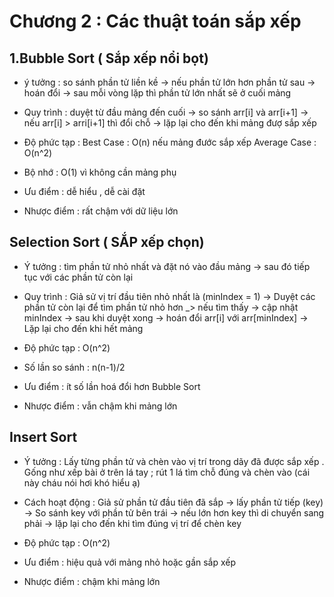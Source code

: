 # Chương 2 : Các thuật toán sắp xếp

## 1.Bubble Sort ( Sắp xếp nổi bọt)
 - ý tưởng : so sánh phần tử liền kề -> nếu phần tử lớn hơn phần tử sau -> hoán đổi -> sau mỗi vòng lặp thì phần tử lớn nhất sẽ ở cuối mảng

 - Quy trình : duyệt từ đầu mảng đến cuối
              -> so sánh arr[i] và arr[i+1]
              -> nếu arr[i] > arri[i+1] thì đổi chỗ 
              -> lặp lại cho đến khi mảng đượ sắp xếp

 - Độ phức tạp : Best Case : O(n) nếu mảng đước sắp xếp
                 Average Case : O(n^2)

  - Bộ nhớ : O(1) vì không cần mảng phụ

  - Ưu điểm : dễ hiểu , dễ cài đặt
  - Nhược điểm : rất chậm với dữ liệu lớn

## Selection Sort ( SẮP xếp chọn)

 - Ý tưởng : tìm phần tử nhỏ nhất và đặt nó vào đầu mảng -> sau đó tiếp tục với các phần tử còn lại

 - Quy trình :  Giả sử vị trí đầu tiên nhỏ nhất là (minIndex = 1) 
             -> Duyệt các phần tử còn lại để tìm phần tử nhỏ hơn
             _> nếu tìm thấy -> cập nhật minIndex 
             -> sau khi duyệt xong -> hoán đổi arr[i] với arr[minIndex]
             -> Lặp lại cho đến khi hết mảng

 - Độ phức tạp : O(n^2) 
 - Số lần so sánh : n(n-1)/2
 - Ưu điểm : ít số lần hoá đổi hơn Bubble Sort
 - Nhược điểm : vẫn chậm khi mảng lớn


## Insert Sort
- Ý tưởng : Lấy từng phần tử và chèn vào vị trí trong dãy đã được sắp xếp . Gống như xếp bài ở trên lá tay ; rút 1 lá tìm chỗ đúng và chèn vào (cái này cháu nói hơi khó hiểu ạ) 

- Cách hoạt động : Giả sử phần tử đầu tiên đã sắp -> lấy phần tử tiếp (key)  -> So sánh key với phần tử bên trái -> nếu lớn hơn key thì di chuyển sang phải -> lặp lại cho đến khi tìm đúng vị trí để chèn key

- Độ phức tạp : O(n^2)
- Ưu điểm : hiệu quả với mảng nhỏ  hoặc gần sắp xếp
- Nhược điểm : chậm khi mảng lớn
